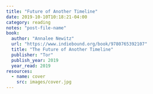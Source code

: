 ```yaml
---
title: "Future of Another Timeline"
date: 2019-10-10T10:18:21-04:00
category: reading
notes: "post-file-name"
book:
  author: "Annalee Newitz"
  url: "https://www.indiebound.org/book/9780765392107"
  title: "The Future of Another Timeline"
  publisher: "Tor"
  publish_year: 2019
  year_read: 2019
resources:
  - name: cover
    src: images/cover.jpg
---
```


